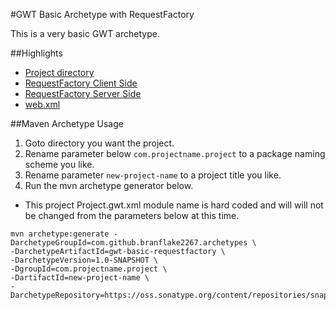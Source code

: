 #GWT Basic Archetype with RequestFactory

This is a very basic GWT archetype. 

##Highlights
* [Project directory](https://github.com/branflake2267/Archetypes/tree/master/archetypes/gwt-basic-requestfactory/src/main/java/org/gonevertical/project)
* [RequestFactory Client Side](https://github.com/branflake2267/Archetypes/tree/master/archetypes/gwt-basic-requestfactory/src/main/java/org/gonevertical/project/client/requestfactory)
* [RequestFactory Server Side](https://github.com/branflake2267/Archetypes/tree/master/archetypes/gwt-basic-requestfactory/src/main/java/org/gonevertical/project/server/domain)
* [web.xml](https://github.com/branflake2267/Archetypes/blob/master/archetypes/gwt-basic-requestfactory/src/main/webapp/WEB-INF/web.xml)

##Maven Archetype Usage

1. Goto directory you want the project.
2. Rename parameter below `com.projectname.project` to a package naming scheme you like.
3. Rename parameter `new-project-name` to a project title you like.
4. Run the mvn archetype generator below.

* This project Project.gwt.xml module name is hard coded and will will not be changed from the parameters below at this time.

```
mvn archetype:generate -DarchetypeGroupId=com.github.branflake2267.archetypes \
-DarchetypeArtifactId=gwt-basic-requestfactory \
-DarchetypeVersion=1.0-SNAPSHOT \
-DgroupId=com.projectname.project \
-DartifactId=new-project-name \
-DarchetypeRepository=https://oss.sonatype.org/content/repositories/snapshots
```
